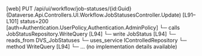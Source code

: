 [web] PUT /api/ui/workflow/job-statuses/{id:Guid}  (Dataverse.Api.Controllers.UI.Workflow.JobStatusesController.Update)  [L91–L101] status=200 [auth=Authentication.UserPolicy,Authentication.AdminPolicy]
  └─ calls JobStatusRepository.WriteQuery [L94]
  └─ write JobStatus [L94]
    └─ reads_from DVS_JobStatuses
  └─ uses_service IControlledRepository<JobStatus>
    └─ method WriteQuery [L94]
      └─ ... (no implementation details available)

